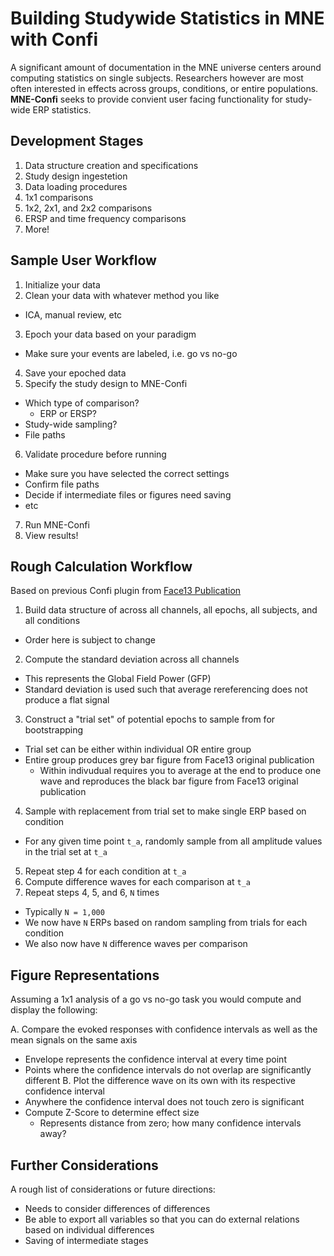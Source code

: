 # Building Studywide Statistics in MNE with Confi

A significant amount of documentation in the MNE universe centers around computing statistics on single subjects. Researchers however are most often interested in effects across groups, conditions, or entire populations. **MNE-Confi** seeks to provide convient user facing functionality for study-wide ERP statistics.

## Development Stages

1. Data structure creation and specifications
2. Study design ingestetion
3. Data loading procedures
4. 1x1 comparisons
5. 1x2, 2x1, and 2x2 comparisons
6. ERSP and time frequency comparisons
7. More!

## Sample User Workflow

1. Initialize your data
2. Clean your data with whatever method you like
  - ICA, manual review, etc
3. Epoch your data based on your paradigm
  - Make sure your events are labeled, i.e. go vs no-go
4. Save your epoched data
5. Specify the study design to MNE-Confi
  - Which type of comparison?
    - ERP or ERSP?
  - Study-wide sampling?
  - File paths
6. Validate procedure before running
  - Make sure you have selected the correct settings
  - Confirm file paths
  - Decide if intermediate files or figures need saving
  - etc
7. Run MNE-Confi
8. View results!

## Rough Calculation Workflow

Based on previous Confi plugin from [Face13 Publication](https://jov.arvojournals.org/article.aspx?articleid=2121634)

1. Build data structure of across all channels, all epochs, all subjects, and all conditions
 - Order here is subject to change
2. Compute the standard deviation across all channels 
  - This represents the Global Field Power (GFP)
  - Standard deviation is used such that average rereferencing does not produce a flat signal
3. Construct a "trial set" of potential epochs to sample from for bootstrapping
  - Trial set can be either within individual OR entire group 
  - Entire group produces grey bar figure from Face13 original publication
    - Within indivudual requires you to average at the end to produce one wave and reproduces the black bar figure from Face13 original publication
4. Sample with replacement from trial set to make single ERP based on condition
  - For any given time point `t_a`, randomly sample from all amplitude values in the trial set at `t_a`
5. Repeat step 4 for each condition at `t_a`
6. Compute difference waves for each comparison at `t_a`
7. Repeat steps 4, 5, and 6, `N` times
  - Typically `N = 1,000`
  - We now have `N` ERPs based on random sampling from trials for each condition
  - We also now have `N` difference waves per comparison

## Figure Representations

Assuming a 1x1 analysis of a go vs no-go task you would compute and display the following:

A. Compare the evoked responses with confidence intervals as well as the mean signals on the same axis
  - Envelope represents the confidence interval at every time point
  - Points where the confidence intervals do not overlap are significantly different
B. Plot the difference wave on its own with its respective confidence interval
  - Anywhere the confidence interval does not touch zero is significant
  - Compute Z-Score to determine effect size
    - Represents distance from zero; how many confidence intervals away?

## Further Considerations

A rough list of considerations or future directions:

- Needs to consider differences of differences
- Be able to export all variables so that you can do external relations based on individual differences
- Saving of intermediate stages

